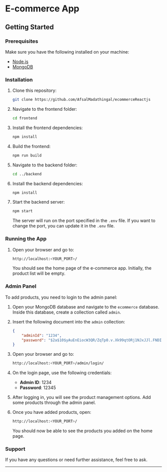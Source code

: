 # E-commerce App

## Getting Started

### Prerequisites

Make sure you have the following installed on your machine:

- [Node.js](https://nodejs.org/)
- [MongoDB](https://www.mongodb.com/)

### Installation

1. Clone this repository:

    ```bash
    git clone https://github.com/AfsalMadathingal/ecommerceReactjs
    ```

2. Navigate to the frontend folder:

    ```bash
    cd frontend
    ```

3. Install the frontend dependencies:

    ```bash
    npm install
    ```

4. Build the frontend:

    ```bash
    npm run build
    ```

5. Navigate to the backend folder:

    ```bash
    cd ../backend
    ```

6. Install the backend dependencies:

    ```bash
    npm install
    ```

7. Start the backend server:

    ```bash
    npm start
    ```

    The server will run on the port specified in the `.env` file. If you want to change the port, you can update it in the `.env` file.

### Running the App

1. Open your browser and go to:

    ```bash
    http://localhost:<YOUR_PORT>/
    ```

    You should see the home page of the e-commerce app. Initially, the product list will be empty.

### Admin Panel

To add products, you need to login to the admin panel:

1. Open your MongoDB database and navigate to the `ecommerce` database. Inside this database, create a collection called `admin`.

2. Insert the following document into the `admin` collection:

    ```json
    {
        "adminId": "1234",
        "password": "$2a$10$yAuEnEiocW3QR/ZqTp0.v.Xk99qtORj1NJxJJl.FNDIHtucptNNle"
    }
    ```

3. Open your browser and go to:

    ```bash
    http://localhost:<YOUR_PORT>/admin/login/
    ```

4. On the login page, use the following credentials:

    - **Admin ID**: 1234
    - **Password**: 12345

5. After logging in, you will see the product management options. Add some products through the admin panel.

6. Once you have added products, open:

    ```bash
    http://localhost:<YOUR_PORT>/
    ```

    You should now be able to see the products you added on the home page.

### Support

If you have any questions or need further assistance, feel free to ask.

---